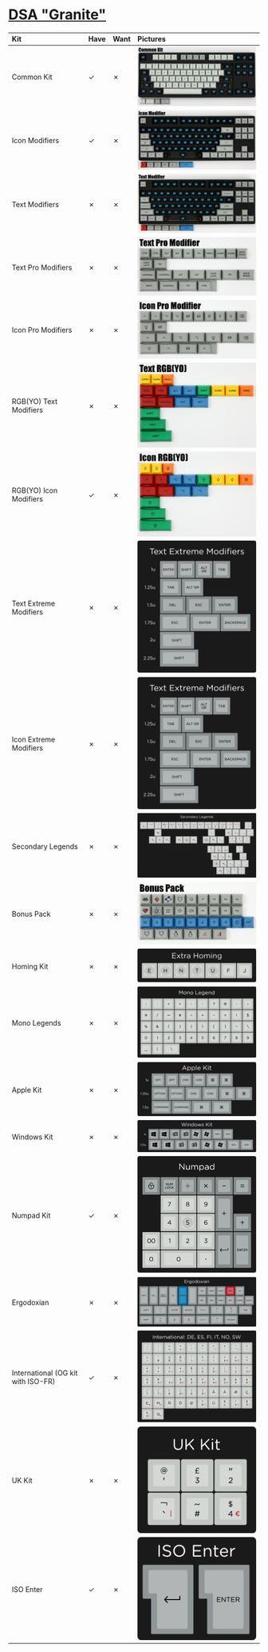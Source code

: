 # [DSA "Granite"](https://pimpmykeyboard.com/dsa-granite-keyset/)

| Kit                                   | Have    | Want    | Pictures |
| :-------------------------------------| :------ | :------ | :------- |
| Common Kit                            |    ✓    |    ✗    | ![](https://raw.githubusercontent.com/barnumbirr/keysets/master/doc/dsa_granite/dsa_granite_common_kit.jpg) |
| Icon Modifiers                        |    ✓    |    ✗    | ![](https://raw.githubusercontent.com/barnumbirr/keysets/master/doc/dsa_granite/dsa_granite_icon_modifiers.jpg) |
| Text Modifiers                        |    ✗    |    ✗    | ![](https://raw.githubusercontent.com/barnumbirr/keysets/master/doc/dsa_granite/dsa_granite_text_modifiers.jpg) |
| Text Pro Modifiers                    |    ✗    |    ✗    | ![](https://raw.githubusercontent.com/barnumbirr/keysets/master/doc/dsa_granite/dsa_granite_text_pro_modifiers.jpg) |
| Icon Pro Modifiers                    |    ✗    |    ✗    | ![](https://raw.githubusercontent.com/barnumbirr/keysets/master/doc/dsa_granite/dsa_granite_icon_pro_modifiers.jpg) |
| RGB(YO) Text Modifiers                |    ✗    |    ✗    | ![](https://raw.githubusercontent.com/barnumbirr/keysets/master/doc/dsa_granite/dsa_granite_rgb_yo_text_modifiers.jpg) |
| RGB(YO) Icon Modifiers                |    ✓    |    ✗    | ![](https://raw.githubusercontent.com/barnumbirr/keysets/master/doc/dsa_granite/dsa_granite_rgb_yo_icon_modifiers.jpg) |
| Text Extreme Modifiers                |    ✗    |    ✗    | ![](https://raw.githubusercontent.com/barnumbirr/keysets/master/doc/dsa_granite/dsa_granite_text_extreme_modifiers.png) |
| Icon Extreme Modifiers                |    ✗    |    ✗    | ![](https://raw.githubusercontent.com/barnumbirr/keysets/master/doc/dsa_granite/dsa_granite_icon_extreme_modifiers.png) |
| Secondary Legends                     |    ✗    |    ✗    | ![](https://raw.githubusercontent.com/barnumbirr/keysets/master/doc/dsa_granite/dsa_granite_secondary_legends.png) |
| Bonus Pack                            |    ✗    |    ✗    | ![](https://raw.githubusercontent.com/barnumbirr/keysets/master/doc/dsa_granite/dsa_granite_bonus_pack.jpg) |
| Homing Kit                            |    ✗    |    ✗    | ![](https://raw.githubusercontent.com/barnumbirr/keysets/master/doc/dsa_granite/dsa_granite_extra_homing.png) |
| Mono Legends                          |    ✗    |    ✗    | ![](https://raw.githubusercontent.com/barnumbirr/keysets/master/doc/dsa_granite/dsa_granite_mono_legends.png) |
| Apple Kit                             |    ✗    |    ✗    | ![](https://raw.githubusercontent.com/barnumbirr/keysets/master/doc/dsa_granite/dsa_granite_apple_kit.png) |
| Windows Kit                           |    ✗    |    ✗    | ![](https://raw.githubusercontent.com/barnumbirr/keysets/master/doc/dsa_granite/dsa_granite_windows_kit.png) |
| Numpad  Kit                           |    ✓    |    ✗    | ![](https://raw.githubusercontent.com/barnumbirr/keysets/master/doc/dsa_granite/dsa_granite_numpad_kit.png) |
| Ergodoxian                            |    ✗    |    ✗    | ![](https://raw.githubusercontent.com/barnumbirr/keysets/master/doc/dsa_granite/dsa_granite_ergodoxian.png) |
| International (OG kit with ISO-FR)    |    ✓    |    ✗    | ![](https://raw.githubusercontent.com/barnumbirr/keysets/master/doc/dsa_granite/dsa_granite_international.png) |
| UK Kit                                |    ✗    |    ✗    | ![](https://raw.githubusercontent.com/barnumbirr/keysets/master/doc/dsa_granite/dsa_granite_uk_kit.png) |
| ISO Enter                             |    ✓    |    ✗    | ![](https://raw.githubusercontent.com/barnumbirr/keysets/master/doc/dsa_granite/dsa_granite_iso_enter.png) |
